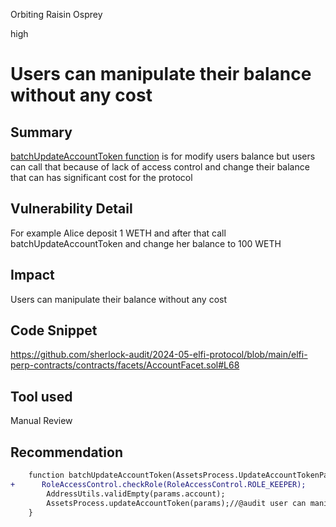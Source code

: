 Orbiting Raisin Osprey

high

# Users can manipulate their balance without any cost

## Summary
[batchUpdateAccountToken function](https://github.com/sherlock-audit/2024-05-elfi-protocol/blob/main/elfi-perp-contracts/contracts/facets/AccountFacet.sol#L68) is for modify users balance but users can call that because of lack of access control and change their balance that can has significant cost for the protocol

## Vulnerability Detail
For example Alice deposit 1 WETH and after that call batchUpdateAccountToken and change her balance to 100 WETH

## Impact
Users can manipulate their balance without any cost
## Code Snippet
https://github.com/sherlock-audit/2024-05-elfi-protocol/blob/main/elfi-perp-contracts/contracts/facets/AccountFacet.sol#L68
## Tool used

Manual Review

## Recommendation
```diff
    function batchUpdateAccountToken(AssetsProcess.UpdateAccountTokenParams calldata params) external override {
+      RoleAccessControl.checkRole(RoleAccessControl.ROLE_KEEPER);  
        AddressUtils.validEmpty(params.account);
        AssetsProcess.updateAccountToken(params);//@audit user can manipulate its balance
    }
```